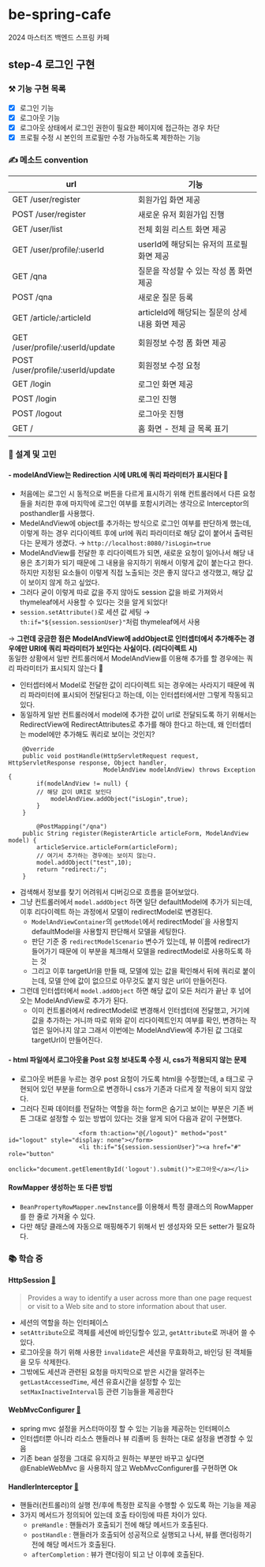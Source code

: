 # be-spring-cafe

2024 마스터즈 백엔드 스프링 카페

## step-4 로그인 구현

### ⚒ 기능 구현 목록

- [x] 로그인 기능
- [x] 로그아웃 기능
- [x] 로그아웃 상태에서 로그인 권한이 필요한 페이지에 접근하는 경우 차단
- [x] 프로필 수정 시 본인의 프로필만 수정 가능하도록 제한하는 기능

### ✍️ 메소드 convention

| url                               | 기능                              |
|-----------------------------------|---------------------------------|
| GET /user/register                | 회원가입 화면 제공                      |
| POST /user/register               | 새로운 유저 회원가입 진행                  |
| GET /user/list                    | 전체 회원 리스트 화면 제공                 |
| GET /user/profile/:userId         | userId에 해당되는 유저의 프로필 화면 제공      |
| GET /qna                          | 질문을 작성할 수 있는 작성 폼 화면 제공         |
| POST /qna                         | 새로운 질문 등록                       |
| GET /article/:articleId           | articleId에 해당되는 질문의 상세 내용 화면 제공 |
| GET /user/profile/:userId/update  | 회원정보 수정 폼 화면 제공                 |
| POST /user/profile/:userId/update | 회원정보 수정 요청                      |
| GET /login                        | 로그인 화면 제공                       |
| POST /login                       | 로그인 진행                          |
| POST /logout                      | 로그아웃 진행                         |
| GET /  | 홈 화면 - 전체 글 목록 표기               |

### 🤔 설계 및 고민

#### - modelAndView는 Redirection 시에 URL에 쿼리 파라미터가 표시된다 🥲

- 처음에는 로그인 시 동적으로 버튼을 다르게 표시하기 위해 컨트롤러에서 다른 요청들을 처리한 후에 마지막에 로그인 여부를 포함시키려는 생각으로 Interceptor의 posthandler를 사용했다.
- MedelAndView에 object를 추가하는 방식으로 로그인 여부를 판단하게 했는데, 이렇게 하는 경우 리다이렉트 후에 url에 쿼리 파라미터로 해당 값이 붙어서 출력된다는 문제가 생겼다.
  &rarr; `http://localhost:8080/?isLogin=true`
- ModelAndView를 전달한 후 리다이렉트가 되면, 새로운 요청이 일어나서 해당 내용은 초기화가 되기 때문에 그 내용을 유지하기 위해서 이렇게 값이 붙는다고 한다.
  하지만 지정된 요소들이 이렇게 직접 노출되는 것은 좋지 않다고 생각했고, 해당 값이 보이지 않게 하고 싶었다.
- 그러다 굳이 이렇게 따로 값을 주지 않아도 session 값을 바로 가져와서 thymeleaf에서 사용할 수 있다는 것을 알게 되었다!
- `session.setAttribute()`로 세션 값 세팅 &rarr; `th:if="${session.sessionUser}"`처럼 thymeleaf에서 사용

&rarr; **그런데 궁금한 점은 ModelAndView에 addObject로 인터셉터에서 추가해주는 경우에만 URI에 쿼리 파라미터가 보인다는 사실이다. (리다이렉트 시)**  
동일한 상황에서 일반 컨트롤러에서 ModelAndView를 이용해 추가를 할 경우에는 쿼리 파라미터가 표시되지 않는다 🤔

- 인터셉터에서 Model로 전달한 값이 리다이렉트 되는 경우에는 사라지기 때문에 쿼리 파라미터에 표시되어 전달된다고 하는데, 이는 인터셉터에서만 그렇게 작동되고 있다.
- 동일하게 일반 컨트롤러에서 model에 추가한 값이 url로 전달되도록 하기 위해서는 RedirectView에 RedirectAttributes로 추가를 해야 한다고 하는데, 왜 인터셉터는 model에만 추가해도
  쿼리로 보이는 것인지?

```
    @Override
    public void postHandle(HttpServletRequest request, HttpServletResponse response, Object handler,
                           ModelAndView modelAndView) throws Exception {
        if(modelAndView != null) {
        // 해당 값이 URI로 보인다
            modelAndView.addObject("isLogin",true);
        }
    }
    
        @PostMapping("/qna")
    public String register(RegisterArticle articleForm, ModelAndView model) {
        articleService.articleForm(articleForm);
        // 여기서 추가하는 경우에는 보이지 않는다.
        model.addObject("test",10);
        return "redirect:/";
    }
```

- 검색해서 정보를 찾기 어려워서 디버깅으로 흐름을 뜯어보았다.
- 그냥 컨트롤러에서 `model.addObject` 하면 일단 defaultModel에 추가가 되는데, 이후 리다이렉트 하는 과정에서 모델이 redirectModel로 변경된다.
    - `ModelAndViewContainer`의 `getModel`에서 redirectModel`을 사용할지 defaultModel을 사용할지 판단해서 모델을 세팅한다.
    - 판단 기준 중 `redirectModelScenario` 변수가 있는데, 뷰 이름에 redirect가 들어가기 때문에 이 부분을 체크해서 모델을 redirectModel로 사용하도록 하는 것
    - 그리고 이후 targetUrl을 만들 때, 모델에 있는 값을 확인해서 뒤에 쿼리로 붙이는데, 모델 안에 값이 없으므로 아무것도 붙지 않은 url이 만들어진다.
- 그런데 인터셉터에서 `model.addObject` 하면 해당 값이 모든 처리가 끝난 후 넘어오는 ModelAndView로 추가가 된다.
    - 이미 컨트롤러에서 redirectModel로 변경해서 인터셉터에 전달했고, 거기에 값을 추가하는 거니까 따로 위와 같이 리다이렉트인지 여부를 확인, 변경하는 작업은 일어나지 않고
      그래서 이번에는 ModelAndView에 추가된 값 그대로 targetUrl이 만들어진다.

#### - html 파일에서 로그아웃을 Post 요청 보내도록 수정 시, css가 적용되지 않는 문제

- 로그아웃 버튼을 누르는 경우 post 요청이 가도록 html을 수정했는데, a 태그로 구현되어 있던 부분을 form으로 변경하니 css가 기존과 다르게 잘 적용이 되지 않았다.
- 그러다 진짜 데이터를 전달하는 역할을 하는 form은 숨기고 보이는 부분은 기존 버튼 그대로 설정할 수 있는 방법이 있다는 것을 알게 되어 다음과 같이 구현했다.

```
                    <form th:action="@{/logout}" method="post" id="logout" style="display: none"></form>
                    <li th:if="${session.sessionUser}"><a href="#" role="button"
                                              onclick="document.getElementById('logout').submit()">로그아웃</a></li> 
```
#### RowMapper 생성하는 또 다른 방법
- `BeanPropertyRowMapper.newInstance`를 이용해서 특정 클래스의 RowMapper를 한 줄로 가져올 수 있다.
- 다만 해당 클래스에 자동으로 매핑해주기 위해서 빈 생성자와 모든 setter가 필요하다.

### 📚 학습 중

#### HttpSession [🔗](https://docs.oracle.com/javaee%2F7%2Fapi%2F%2F/javax/servlet/http/HttpSession.html)
> Provides a way to identify a user across more than one page request or visit to a Web site and to store information about that user.

- 세션의 역할을 하는 인터페이스
- `setAttribute`으로 객체를 세션에 바인딩할수 있고, `getAttribute`로 꺼내어 쓸 수 있다.
- 로그아웃을 하기 위해 사용한 `invalidate`은 세션을 무효화하고, 바인딩 된 객체들을 모두 삭제한다.
- 그밖에도 세션과 관련된 요청을 마지막으로 받은 시간을 알려주는 `getLastAccessedTime`, 세션 유효시간을 설정할 수 있는 `setMaxInactiveInterval`등 관련 기능들을 제공한다
#### WebMvcConfigurer [🔗](https://docs.spring.io/spring-framework/docs/current/javadoc-api/org/springframework/web/servlet/config/annotation/WebMvcConfigurer.html)
- spring mvc 설정을 커스터마이징 할 수 있는 기능을 제공하는 인터페이스
- 인터셉터뿐 아니라 리소스 핸들러나 뷰 리졸버 등 원하는 대로 설정을 변경할 수 있음
- 기존 bean 설정을 그대로 유지하고 원하는 부분만 바꾸고 싶다면 @EnableWebMvc 을 사용하지 않고 WebMvcConfigurer를 구현하면 Ok
#### HandlerInterceptor [🔗](https://docs.spring.io/spring-framework/docs/current/javadoc-api/org/springframework/web/servlet/HandlerInterceptor.html)
- 핸들러(컨트롤러)의 실행 전/후에 특정한 로직을 수행할 수 있도록 하는 기능을 제공
- 3가지 메서드가 정의되어 있는데 호출 타이밍에 따른 차이가 있다.
  - `preHandle` : 핸들러가 호출되기 전에 해당 메서드가 호출된다.
  - `postHandle` : 핸들러가 호출되어 성공적으로 실행되고 나서, 뷰를 랜더링하기 전에 해당 메서드가 호출된다.
  - `afterCompletion` : 뷰가 랜더링이 되고 난 이후에 호출된다.
